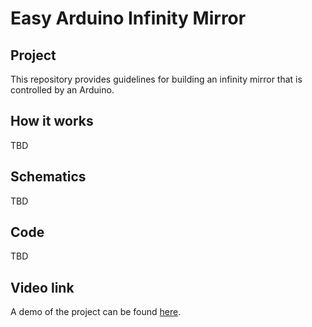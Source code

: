 # Easy Arduino Infinity Mirror
## Project
This repository provides guidelines for building an infinity mirror that is controlled by an Arduino. 

## How it works
TBD
## Schematics
TBD
## Code
TBD
## Video link
A demo of the project can be found <a href="https://www.youtube.com/watch?v=83Pgpb5o3co">here</a>.